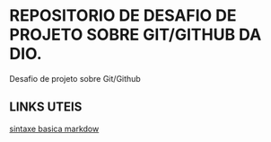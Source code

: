 # REPOSITORIO DE DESAFIO DE PROJETO SOBRE GIT/GITHUB DA DIO.
Desafio de projeto sobre Git/Github

## LINKS UTEIS 
[sintaxe basica markdow](https://www.markdownguide.org/)
